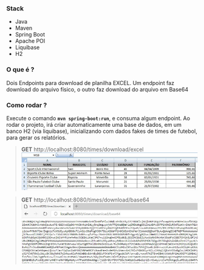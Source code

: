### Stack
- Java
- Maven
- Spring Boot
- Apache POI
- Liquibase 
- H2

### O que é ?
Dois Endpoints para download de planilha EXCEL.
Um endpoint faz download do arquivo físico, o outro faz download do arquivo em Base64

### Como rodar ?
Execute o comando **`mvn spring-boot:run`**, e consuma algum endpoint.
Ao rodar o projeto, irá criar automaticamente uma base de dados, em um banco H2 (via liquibase), inicializando com dados fakes de times de futebol, para gerar os relatórios. 

> **GET** http://localhost:8080/times/download/excel    
![](https://github.com/lucianoortizsilva/java-download-excel/blob/master/src/main/resources/static/github/download-excel.jpg)

> **GET** http://localhost:8080/times/download/base64
![](https://github.com/lucianoortizsilva/java-download-excel/blob/master/src/main/resources/static/github/download-base64.jpg)
